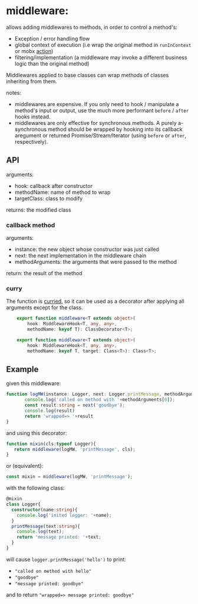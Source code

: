 # middleware:

allows adding middlewares to methods, in order to control a method's:
 - Exception / error handling flow
 - global context of execution (i.e wrap the original method in `runInContext` or mobx [action](https://mobx.js.org/refguide/action.html))
 - filtering/implementation (a middleware may invoke a different business logic than the original method)

Middlewares applied to base classes can wrap methods of classes inheriting from them.


notes:
 - middlewares are expensive. If you only need to hook / manipulate a method's input or output, use the much more performant `before` / `after` hooks instead.
 - middlewares are only effective for synchronous methods. A purely a-synchronous method should be wrapped by hooking into its callback aregument or returned Promise/Stream/Iterator (using `before` or `after`, respectively).

## API

arguments:
- hook: callback after constructor
- methodName: name of method to wrap
- targetClass: class to modify

returns: the modified class

### callback method

arguments:
- instance: the new object whose constructor was just called
- next: the next implementation in the middleware chain
- methodArguments: the arguments that were passed to the method

return: the result of the method

### curry
The function is [curried](https://lodash.com/docs#curry), so it can be used as a decorator after applying all arguments except for the class.

```ts
    export function middleware<T extends object>(
        hook: MiddlewareHook<T, any, any>,
        methodName: keyof T): ClassDecorator<T>;

    export function middleware<T extends object>(
        hook: MiddlewareHook<T, any, any>,
        methodName: keyof T, target: Class<T>): Class<T>;
 ```

## Example
given this middleware:
 ```ts
function logMW(instance: Logger, next: Logger.printMessage, methodArguments){
        console.log('called on method with '+methodArguments[0]);
        const result:string = next('goodbye');
        console.log(result)
        return 'wrapped=> '+result
}
```
and using this decorator:
 ```ts
function mixin(cls:typeof Logger){
    return middleware(logMW, 'printMessage', cls);
}
 ```
 or (equivalent):
```ts
const mixin = middleware(logMW, 'printMessage');
```
with the following class:
```ts
@mixin
class Logger{
  constructor(name:string){
    console.log('inited logger: '+name);
  }
  printMessage(text:string){
    console.log(text);
    return 'message printed: '+text;
  }
}
```
will cause `logger.printMessage('hello')` to print:
 - `"called on method with hello"`
 - `"goodbye"`
 - `"message printed: goodbye"`
 
and to return `"wrapped=> message printed: goodbye"`
